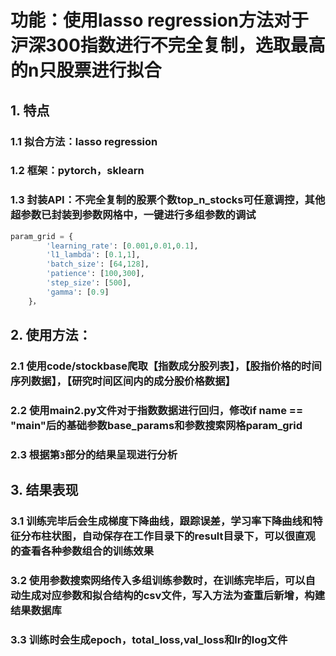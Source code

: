 # 功能：使用lasso regression方法对于沪深300指数进行不完全复制，选取最高的n只股票进行拟合

## 1. 特点
### 1.1 拟合方法：lasso regression                            
### 1.2 框架：pytorch，sklearn
### 1.3 封装API：不完全复制的股票个数top_n_stocks可任意调控，其他超参数已封装到参数网格中，一键进行多组参数的调试

```python 
param_grid = {
        'learning_rate': [0.001,0.01,0.1], 
        'l1_lambda': [0.1,1],
        'batch_size': [64,128],  
        'patience': [100,300],     
        'step_size': [500],     
        'gamma': [0.9]    
    }，
```

## 2. 使用方法：
### 2.1 使用code/stockbase爬取【指数成分股列表】，【股指价格的时间序列数据】，【研究时间区间内的成分股价格数据】

### 2.2 使用main2.py文件对于指数数据进行回归，修改if __name__ == "__main__"后的基础参数base_params和参数搜索网格param_grid

### 2.3 根据第`3`部分的结果呈现进行分析 

## 3. 结果表现   
### 3.1 训练完毕后会生成梯度下降曲线，跟踪误差，学习率下降曲线和特征分布柱状图，自动保存在工作目录下的result目录下，可以很直观的查看各种参数组合的训练效果
### 3.2 使用参数搜索网络传入多组训练参数时，在训练完毕后，可以自动生成对应参数和拟合结构的csv文件，写入方法为查重后新增，构建结果数据库
### 3.3 训练时会生成epoch，total_loss,val_loss和lr的log文件        
